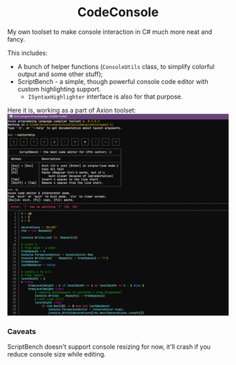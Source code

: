 <h1 align="center">CodeConsole</h1>

My own toolset to make console interaction in C# much more neat and fancy.

This includes:
- A bunch of helper functions (`ConsoleUtils` class, to simplify colorful output and some other stuff);
- ScriptBench - a simple, though powerful console code editor with custom highlighting support.
  + `ISyntaxHighlighter` interface is also for that purpose.

Here it is, working as a part of Axion toolset:
![ScriptBench](/showoff.png)

### Caveats

ScriptBench doesn't support console resizing for now, it'll crash if you reduce console size while editing.
